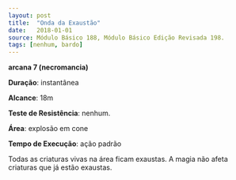 ```yaml
---
layout: post
title:  "Onda da Exaustão"
date:   2018-01-01
source: Módulo Básico 188, Módulo Básico Edição Revisada 198.
tags: [nenhum, bardo]
---
```


**arcana 7 (necromancia)**

**Duração**: instantânea

**Alcance**: 18m

**Teste de Resistência**: nenhum.

**Área**: explosão em cone

**Tempo de Execução**: ação padrão

Todas as criaturas vivas na área ficam exaustas. A magia não afeta criaturas que já estão exaustas.
